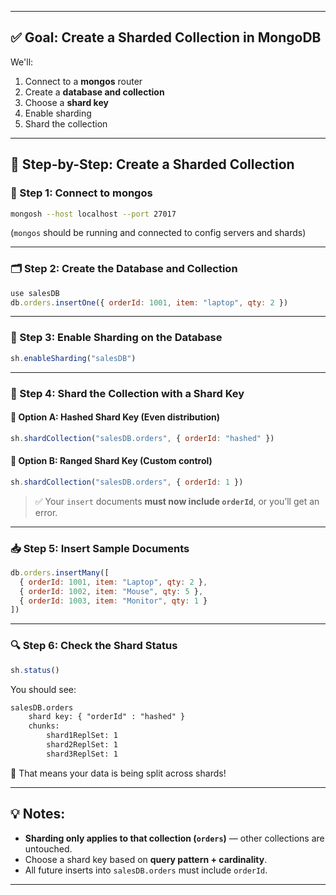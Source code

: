 

---

## ✅ Goal: Create a Sharded Collection in MongoDB

We'll:
1. Connect to a **mongos** router
2. Create a **database and collection**
3. Choose a **shard key**
4. Enable sharding
5. Shard the collection

---

## 🧪 Step-by-Step: Create a Sharded Collection

### 🧭 Step 1: Connect to mongos
```bash
mongosh --host localhost --port 27017
```
(`mongos` should be running and connected to config servers and shards)

---

### 🗂️ Step 2: Create the Database and Collection
```js
use salesDB
db.orders.insertOne({ orderId: 1001, item: "laptop", qty: 2 })
```

---

### 🔑 Step 3: Enable Sharding on the Database
```js
sh.enableSharding("salesDB")
```

---

### 🧩 Step 4: Shard the Collection with a Shard Key

#### 📌 Option A: Hashed Shard Key (Even distribution)
```js
sh.shardCollection("salesDB.orders", { orderId: "hashed" })
```

#### 📌 Option B: Ranged Shard Key (Custom control)
```js
sh.shardCollection("salesDB.orders", { orderId: 1 })
```

> ✅ Your `insert` documents **must now include `orderId`**, or you’ll get an error.

---

### 📥 Step 5: Insert Sample Documents
```js
db.orders.insertMany([
  { orderId: 1001, item: "Laptop", qty: 2 },
  { orderId: 1002, item: "Mouse", qty: 5 },
  { orderId: 1003, item: "Monitor", qty: 1 }
])
```

---

### 🔍 Step 6: Check the Shard Status
```js
sh.status()
```

You should see:
```txt
salesDB.orders
    shard key: { "orderId" : "hashed" }
    chunks:
        shard1ReplSet: 1
        shard2ReplSet: 1
        shard3ReplSet: 1
```

🎉 That means your data is being split across shards!

---

## 💡 Notes:
- **Sharding only applies to that collection (`orders`)** — other collections are untouched.
- Choose a shard key based on **query pattern + cardinality**.
- All future inserts into `salesDB.orders` must include `orderId`.

---

